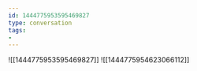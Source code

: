 ```yaml
---
id: 1444775953595469827
type: conversation
tags:
- 
---
```

![[1444775953595469827]]
![[1444775954623066112]]

